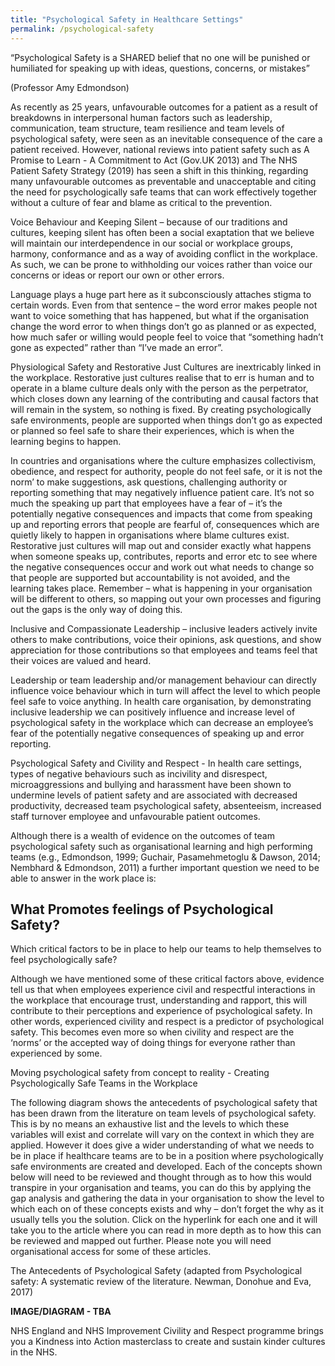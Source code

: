 ```yaml
---
title: "Psychological Safety in Healthcare Settings"
permalink: /psychological-safety
---
```


“Psychological Safety is a SHARED belief that no one will be punished or humiliated for speaking up with ideas, questions, concerns, or mistakes​”

(Professor Amy Edmondson) 

As recently as 25 years, unfavourable outcomes for a patient as a result of breakdowns in interpersonal human factors such as leadership, communication, team structure, team resilience and team levels of psychological safety, were seen as an inevitable consequence of the care a patient received. However, national reviews into patient safety such as A Promise to Learn - A Commitment to Act (Gov.UK 2013) and The NHS Patient Safety Strategy (2019) has seen a shift in this thinking, regarding many unfavourable outcomes as preventable and unacceptable and citing the need for psychologically safe teams that can work effectively together without a culture of fear and blame as critical to the prevention.

Voice Behaviour and Keeping Silent – because of our traditions and cultures, keeping silent has often been a social exaptation that we believe will maintain our interdependence in our social or workplace groups, harmony, conformance and as a way of avoiding conflict in the workplace.  As such, we can be prone to withholding our voices rather than voice our concerns or ideas or report our own or other errors.  

Language plays a huge part here as it subconsciously attaches stigma to certain words. Even from that sentence – the word error makes people not want to voice something that has happened, but what if the organisation change the word error to when things don’t go as planned or as expected, how much safer or willing would people feel to voice that “something hadn’t gone as expected” rather than “I’ve made an error”.

Physiological Safety and Restorative Just Cultures are inextricably linked in the workplace. Restorative just cultures realise that to err is human and to operate in a blame culture deals only with the person as the perpetrator, which closes down any learning of the contributing and causal factors that will remain in the system, so nothing is fixed. By creating psychologically safe environments, people are supported when things don’t go as expected or planned so feel safe to share their experiences, which is when the learning begins to happen.  

In countries and organisations where the culture emphasizes collectivism, obedience, and respect for authority, people do not feel safe, or it is not the norm’ to make suggestions, ask questions, challenging authority or reporting something that may negatively influence patient care. It’s not so much the speaking up part that employees have a fear of – it’s the potentially negative consequences and impacts that come from speaking up and reporting errors that people are fearful of, consequences which are quietly likely to happen in organisations where blame cultures exist. Restorative just cultures will map out and consider exactly what happens when someone speaks up, contributes, reports and error etc to see where the negative consequences occur and work out what needs to change so that people are supported but accountability is not avoided, and the learning takes place.  Remember – what is happening in your organisation will be different to others, so mapping out your own processes and figuring out the gaps is the only way of doing this.

Inclusive and Compassionate Leadership – inclusive leaders actively invite others to make contributions, voice their opinions, ask questions, and show appreciation for those contributions so that employees and teams feel that their voices are valued and heard.  

Leadership or team leadership and/or management behaviour can directly influence voice behaviour which in turn will affect the level to which people feel safe to voice anything. In health care organisation, by demonstrating inclusive leadership we can positively influence and increase level of psychological safety in the workplace which can decrease an employee’s fear of the potentially negative consequences of speaking up and error reporting.

Psychological Safety and Civility and Respect - In health care settings, types of negative behaviours such as incivility and disrespect, microaggressions and bullying and harassment have been shown to undermine levels of patient safety and are associated with decreased productivity, decreased team psychological safety, absenteeism, increased staff turnover employee and unfavourable patient outcomes.

Although there is a wealth of evidence on the outcomes of team psychological safety such as organisational learning and high performing teams (e.g., Edmondson, 1999; Guchair, Pasamehmetoglu & Dawson, 2014; Nembhard & Edmondson, 2011) a further important question we need to be able to answer in the work place is:  

## What Promotes feelings of Psychological Safety?  

Which critical factors to be in place to help our teams to help themselves to feel psychologically safe?  

Although we have mentioned some of these critical factors above, evidence tell us that when employees experience civil and respectful interactions in the workplace that encourage trust, understanding and rapport, this will contribute to their perceptions and experience of psychological safety. In other words, experienced civility and respect is a predictor of psychological safety. This becomes even more so when civility and respect are the ‘norms’ or the accepted way of doing things for everyone rather than experienced by some. 

Moving psychological safety from concept to reality - Creating Psychologically Safe Teams in the Workplace

The following diagram shows the antecedents of psychological safety that has been drawn from the literature on team levels of psychological safety. This is by no means an exhaustive list and the levels to which these variables will exist and correlate will vary on the context in which they are applied.  However it does give a wider understanding of what we needs to be in place if healthcare teams are to be in a position where psychologically safe environments are created and developed. Each of the concepts shown below will need to be reviewed and thought through as to how this would transpire in your organisation and teams, you can do this by applying the gap analysis and gathering the data in your organisation to show the level to which each on of these concepts exists and why – don’t forget the why as it usually tells you the solution. Click on the hyperlink for each one and it will take you to the article where you can read in more depth as to how this can be reviewed and mapped out further. Please note you will need organisational access for some of these articles. 

The Antecedents of Psychological Safety (adapted from Psychological safety: A systematic review of the literature. Newman, Donohue and Eva, 2017) 

**IMAGE/DIAGRAM - TBA**

NHS England and NHS Improvement Civility and Respect programme brings you a Kindness into Action masterclass to create and sustain kinder cultures in the NHS. 